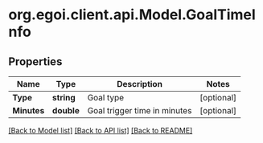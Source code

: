 
# org.egoi.client.api.Model.GoalTimeInfo

## Properties

Name | Type | Description | Notes
------------ | ------------- | ------------- | -------------
**Type** | **string** | Goal type | [optional] 
**Minutes** | **double** | Goal trigger time in minutes | [optional] 

[[Back to Model list]](../README.md#documentation-for-models)
[[Back to API list]](../README.md#documentation-for-api-endpoints)
[[Back to README]](../README.md)

